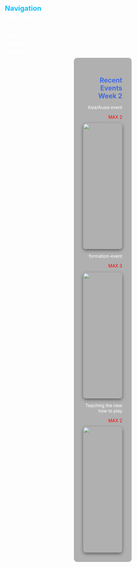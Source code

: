 <html>
<head>
  <style>
    /* Reset & body */
* {
  margin: 0;
  padding: 0;
  box-sizing: border-box;
}

body {
  font-family: Arial, sans-serif;
  display: flex;
  color: white;
  text-align: right; /* keep text right-aligned */
  
  /* Blue icy gradient */
  background: linear-gradient(135deg, #0a2a43, #0d4f7c, #1e81ce);
  background-attachment: fixed;
  background-size: cover;
  position: relative;
  overflow: hidden;
}

/* Blurry overlay */
body::before {
  content: '';
  position: fixed;
  top: 0; left: 0;
  width: 100%; height: 100%;
  backdrop-filter: blur(6px);
  background: rgba(0,0,0,0.3);
  z-index: -1;
}

/* Ice-like shapes */
body::after {
  content: '';
  position: absolute;
  top: 0; left: 0;
  width: 100%; height: 100%;
  
  /* Abstract black icy shards with white wave accents */
  background: 
    repeating-radial-gradient(circle at 20% 30%, rgba(0,0,0,0.7) 0, rgba(0,0,0,0.7) 2px, transparent 3px, transparent 80px),
    repeating-radial-gradient(circle at 70% 60%, rgba(0,0,0,0.8) 0, rgba(0,0,0,0.8) 2px, transparent 3px, transparent 90px),
    repeating-linear-gradient(45deg, rgba(255,255,255,0.2) 0, rgba(255,255,255,0.2) 2px, transparent 3px, transparent 40px);
  opacity: 0.5;
  z-index: -1;
}


    /* Sidebar */
    .sidebar {
      position: fixed;
      top: 0;
      left: 0;
      width: 220px; /* slightly smaller */
      height: 100vh;
      background: rgba(0,0,0,0.6); /* frosted glass effect */
      backdrop-filter: blur(10px);
      border-right: 1px solid rgba(255,255,255,0.2);
      padding: 20px;
      box-shadow: 2px 0 12px rgba(0,0,0,0.3);
      text-align: right; /* keep sidebar text right-aligned */
    }

    .sidebar h2 {
      margin-top: 0;
      font-size: 22px;
      color: #00bfff;
    }

    .sidebar a {
      display: block;
      margin: 10px 0;
      text-decoration: none;
      color: #ffffff;
      font-weight: bold;
      transition: all 0.2s ease;
    }

    .sidebar a:hover {
      background: rgba(255,255,255,0.2);
      color: #00ffff;
      padding-left: 5px;
    }

    /* Main content */
    .content {
      margin-left: 220px; /* match sidebar width */
      padding: 30px;
      max-width: calc(100% - 220px);
      text-align: right; /* keep content aligned right */
      background: rgba(0,0,0,0.3); /* subtle frosted effect for content */
      backdrop-filter: blur(6px);
      border-radius: 10px;
    }

    .content h2 {
      color: royalblue;
      margin-bottom: 15px;
    }

    .content p {
      color: white;
      margin-bottom: 12px;
    }

    .content img {
      max-width: 100%;
      border-radius: 8px;
      box-shadow: 0 4px 12px rgba(0,0,0,0.5);
      display: block;
      margin-left: auto; /* keep image on the right */
      }
  </style>    
</head>
<body>

  <!-- Sidebar -->
  <div class="sidebar">
    <h2>Navigation</h2>
    <a href="https://smarmyleague.wordpress.com/" target="_blank">SMALL MEDIUM ARMY LEAGUE</a>
    <a href="https://youtube.com/@arcticvikings?si=D4ylBQh1vhXm7Xrs" target="_blank">YouTube channel</a>
    <a href="https://discord.gg/u2E4caAQpX" target="_blank">Discord server</a>
    <a href="https://cpabattleground.com" target="_blank">CPAB (game)</a>
    <a href="https://waddleleague.wordpress.com/" target="_blank">waddle league</a>
  </div>

  <!-- Main content -->
  <div class="content">
    <h2>Recent Events Week 2</h2>
 
  <p>Asia/Ausia event</p>
    <p style="color: red;">MAX 2</p>
    <img src="https://cdn.discordapp.com/attachments/1405700987422769222/1409629650510020770/Screenshot_20250825_215301_com.brave.browser.jpg?ex=68b3596a&is=68b207ea&hm=bf9122e6c403b59c05e85be1b264c466215431cb0548d7eaf65d5e7f8eddd6dd&" alt="error" width="400">

<p>formation-event</p>  
<p style="color: red;"> MAX 3<p>
<img src="https://cdn.discordapp.com/attachments/1405700987422769222/1409995707393380443/Screenshot_2025-08-26_160446.png?ex=68b35cd5&is=68b20b55&hm=03d4471479fe9792a471f612a5291cdd9c3d0efc782434c1d75d71e3410eb6cd&" alt="error" width="400">

<p>Teaching the new how to play</p>
    <p style="color: red;">MAX 2</p>
<img src="https://cdn.discordapp.com/attachments/1405700987422769222/1411102107783659611/Screenshot_20250829_231433_com.brave.browser.jpg?ex=68b36ebf&is=68b21d3f&hm=c036c7144cdbfbb977c4e2a7a93485a6705f724537d299cabcd2862d2f059ecf&" alt="error" width="400">
</div>
  </body>
</html>


